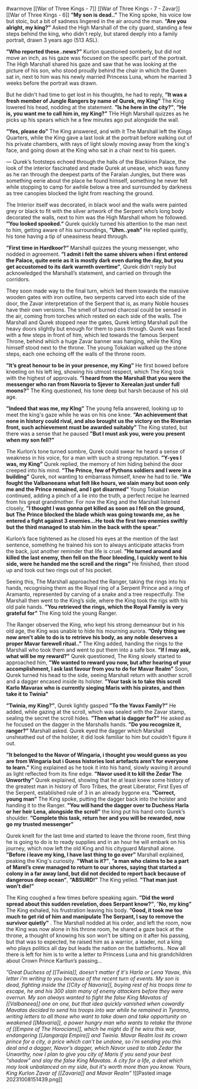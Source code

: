 #warmove 
[[War of Three Kings - 7]]
[[War of Three Kings - 7 - Zavar]]
[[War of Three Kings - 6]]
**”My son is dead..”** The King spoke, his voice low but stoic, but a bit of sadness lingered in the air around the man. **”Are you alright, my king?”** Asked the High Marshall of the city guard, standing a few steps behind the king, who didn't reply, but stared deeply into a family portrait, drawn 3 years ago (513 ASL).

**”Who reported these..news?”** Kurlon questioned somberly, but did not move an inch, as his gaze was focused on the specific part of the portrait. The High Marshall shared his gaze and saw that he was looking at the picture of his son, who stood proudly behind the chair in which the Queen sat in, next to him was his newly married Princess Luna, whom he married 3 weeks before the portrait was drawn. 

But he didn't had time to get lost in his thoughts, he had to reply, **”It was a fresh member of Jungle Rangers by name of Qurek, my King”** The King lowered his head, nodding at the statement. **”Is he here in the city?”**, **”He is, you want me to call him in, my King?”** THe High Marshall quizzes as he picks up his spears which he a few minutes ago put alongside the wall. 

**”Yes, please do”** The King answered, and with it The Marshall left the Kings Quarters, while the King gave a last look at the portrait before walking out of his private chambers, with rays of light slowly moving away from the king's face, and going down at the King who sat in a chair next to his queen. 

—
Qurek’s footsteps echoed through the halls of the Blackiron Palace, the look of the interior fascinated and made Qurek at unease, which was funny as he ran through the deepest parts of the Faralan Jungles, but there was something eerie about the place he found himself, something he never felt while stopping to camp for awhile below a tree and surrounded by darkness as tree canopies blocked the light from reaching the ground. 

The Interior itself was decorated, in black wool and the walls were painted grey or black to fit with the silver artwork of the Serpent who’s long body decorated the walls, next to him was the High Marshall whom he followed.  **”You looked spooked.”** Qurek quickly turned his attention to the man next to him, getting aware of his surroundings, **”Uhm..yeah”** He replied quietly, his tone having a tip of uneasiness heard through.

**”First time in Hardkoor?”** Marshall quizzes the young messenger, who nodded in agreement. **”I admit i felt the same shivers when i first entered the Palace, quite eerie as it is mostly dark even during the day, but you get accustomed to its dark warmth overtime”**, Qurek didn't reply but acknowledged the Marshall’s statement, and carried on through the corridors. 

They soon made way to the final turn, which led them towards the massive wooden gates with iron outline, two serpents carved into each side of the door, the Zavar interpretation of the Serpent that is, as many Noble houses have their own versions. The smell of burned charcoal could be sensed in the air, coming from torches which rested on each side of the walls.
The Marshall and Qurek stopped near the gates, Qurek letting Marshall pull the heavy doors slightly but enough for them to pass through. Qurek was faced with a few steps in front of him, which led towards the famous Serpent Throne, behind which a huge Zavar banner was hanging, while the King himself stood next to the throne. The young Tokakian walked up the stone steps, each one echoing off the walls of the throne room. 

**”It’s great honour to be in your presence, my King”** He first bowed before kneeling on his left leg, showing his utmost respect, which The King took with the highest of approvals. **”I heard from the Marshall that you were the messenger who ran from Navoria to Sjever to Xerealan just under full moons?”** The King questioned, his tone deep but harsh because of his old age.

**”Indeed that was me, my KIng”** The young fella answered, looking up to meet the king's gaze while he was on his one knee. **”An achievement that none in history could rival, and also brought us the victory on the Riverian front, such achievement must be awarded suitably”** The King stated, but there was a sense that he paused **”But I must ask you, were you present when my son fell?”** 

The Kurlon’s tone turned sombre, Qurek could swear he heard a sense of weakness in his voice, for a man with such a strong reputation. **”Y-yes I was, my King”** Qurek replied, the memory of him hiding behind the door creeped into his mind. **”The Prince, few of Pythons soldiers and I were in a building”** Qurek, not wanting to embarrass himself, knew he had to lie. **”We fought the Valbaneeans what felt like hours, we slain many but soon only me and the Prince remained, and I got disarmed”**
Young Tokakian continued, adding a pinch of a lie into the truth, a perfect recipe he learned from his great grandmother. For now the King and the Marshall listened closely, **”I thought I was gonna get killed as soon as I fell on the ground, but The Prince blocked the blade which was going towards me, as he entered a fight against 3 enemies…He took the first two enemies swiftly but the third managed to stab him in the back with the spear.”**

Kurlon’s face tightened as he closed his eyes at the mention of the last sentence, something he trained his son to always anticipate attacks from the back, just another reminder that life is cruel. **”He turned around and killed the last enemy, then fell on the floor bleeding, I quickly went to his side, were he handed me the scroll and the rings”** He finished, then stood up and took out two rings out of his pocket.

Seeing this, The Marshall approached the Ranger, taking the rings into his hands, recognising them as the Royal ring of a Serpent Prince and a ring of Aramanto, represented by carving of a snake and a tree respectfully. The Marshall then went to the King’s side, where the King took the rigs with his old pale hands. **”You retrieved the rings, which the Royal Family is very grateful for”** The King told the young Ranger. 

The Ranger observed the King, who kept his strong demeanour but in his old age, the King was unable to hide his mourning aurora. **”Only thing we now aren't able to do is to retrieve his body, as any noble deserves a proper Mavar farewell ritual..”** The KIng added, handing the rings to the Marshall who took them and went to put them into a safe box.
**”If I may ask, what will be my reward?”** Qurek questioned, The King slowly started to approached him, **”We wanted to reward you now, but after hearing of your accomplishment, I ask last favour from you to do for Mavar Realm”** Soon, Qurek turned his head to the side, seeing Marshall return with another scroll and a dagger encased inside its holster. **”Your task is to take this scroll Karlo Mavarax who is currently sieging Maris with his pirates, and then take it to Twinia”**

**”Twinia, my King?”**, Qurek lightly gasped **”To the Yavax Family?”** He added, while gazing at the scroll, which was sealed with the Zavar stamp, sealing the secret the scroll hides. **”Then what is dagger for?”** He asked as he focused on the dagger in the Marshalls hands. **”Do you recognize it, ranger?”** Marshall asked. Qurek eyed the dagger which Marshall unsheathed out of the holster, it did look familiar to him but couldn't figure it out.

**”It belonged to the Navor of Wingaria, i thought you would guess as you are from Wingaria but i Guess histories lost artefacts aren't for everyone to learn.”** King explained as he took it into his hand, slowly waving it around as light reflected from its fine edge. **”Navor used it to kill the Zedar The Unworthy”** Qurek explained, showing that he at least knew some history of the greatest man in history of Toro Tribes, the great Liberator, First Eyes of the Serpent, established rule of 3 in an already bygone era.
**”Correct, young man”** The King spoke, putting the dagger back into the holster and handing it to the Ranger. **”You will hand the dagger over to Duchess Harla or her heir Lena, alongside the scroll”** the king put his hand onto Qurek’s shoulder. **”Complete this task, return her and you will be rewarded, now go my trusted messenger”**

Qurek knelt for the last time and started to leave the throne room, first thing he is going to do is to ready supplies and in an hour he will embark on his journey, which now left the old King and his cityguard Marshall alone. **”Before i leave my king, I have last thing to go over”** Marshall explained, peaking the King's curiosity. **”What is it?”**, **”a man who claims to be a part of Marel’s crew managed to return to our shores, saying that started a colony in a far away land, but did not decided to report back because of dangerous deep ocean”**,  **”ABSURD!”** The King yelled. **”That man just won't die!”** 

The King coughed a few times before speaking again. **”Did the word spread about this sudden revelation, does Serpant know?”**, ”**No, my king”** The King exhaled, his frustration leaving his body. **”Good, it took me too much to get rid of him and manipulate The Serpant, I say to remove the survivor quietly”** . The Marshall nodded at his order, and left the room, now the King was now alone in his throne room, he shared a gaze back at the throne, a thought of knowing his son won't be sitting on it after his passing, but that was to expected, he raised him as a warrior, a leader, not a king who plays politics all day but leads the nation on the battlefronts.. Now all there is left for him is to write a letter to Princess Luna and his grandchildren about Crown Prince Kartlun’s passing…

_”Great Duchess of [[Twinia]], doesn't matter if it's Harla or Lena Yavax, this letter i'm writing to you because of the recent turn of events. My son is dead, fighting inside the [[City of Navoria]], buying rest of his troops time to escape, he and his 300 slain many of enemy attackers before they were overrun. My son always wanted to fight the false King Mavatas of [[Valbaneea]] one on one, but that idea quickly vanished when cowardly Mavatas decided to send his troops into war while he remained in Tyranno, writing letters to all those who want to take down and take opportunity on weakened [[Mavaria]], a power hungry man who wants to retake the throne of [[Empire of The Horocians]], which he might do if he wins this war, endangering [[Jangaraja Empire]] and Twinia. Mavar Realm lost its crown prince for a city, a price which can’t be undone, so i'm sending you this deal and a dagger, Navor’s dagger, which Navor used to stab Zedar the Unworthy, now I plan to give you city of Maris if you send your best “shadow” and slay the false King Mavatas. A city for a life, a deal which may look unbalanced on my side, but it's worth more than you know. Yours, King Kurlon Zavar of [[Zavaria]] and Mavar Realm”_
![[Pasted image 20231008151439.png]]